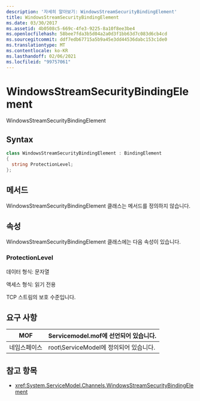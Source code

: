 ```yaml
---
description: '자세히 알아보기: WindowsStreamSecurityBindingElement'
title: WindowsStreamSecurityBindingElement
ms.date: 03/30/2017
ms.assetid: 4b0508c5-669c-4fe3-9225-8a10f8ee3be4
ms.openlocfilehash: 58bee7fda3b5d04a2a0d3f1bb63d7c083d6cb4cd
ms.sourcegitcommit: ddf7edb67715a5b9a45e3dd44536dabc153c1de0
ms.translationtype: MT
ms.contentlocale: ko-KR
ms.lasthandoff: 02/06/2021
ms.locfileid: "99757061"
---
```

# <a name="windowsstreamsecuritybindingelement"></a>WindowsStreamSecurityBindingElement

WindowsStreamSecurityBindingElement  
  
## <a name="syntax"></a>Syntax  
  
```csharp
class WindowsStreamSecurityBindingElement : BindingElement  
{  
  string ProtectionLevel;  
};  
```  
  
## <a name="methods"></a>메서드  

 WindowsStreamSecurityBindingElement 클래스는 메서드를 정의하지 않습니다.  
  
## <a name="properties"></a>속성  

 WindowsStreamSecurityBindingElement 클래스에는 다음 속성이 있습니다.  
  
### <a name="protectionlevel"></a>ProtectionLevel  

 데이터 형식: 문자열  
  
 액세스 형식: 읽기 전용  
  
 TCP 스트림의 보호 수준입니다.  
  
## <a name="requirements"></a>요구 사항  
  
|MOF|Servicemodel.mof에 선언되어 있습니다.|  
|---------|-----------------------------------|  
|네임스페이스|root\ServiceModel에 정의되어 있습니다.|  
  
## <a name="see-also"></a>참고 항목

- <xref:System.ServiceModel.Channels.WindowsStreamSecurityBindingElement>
